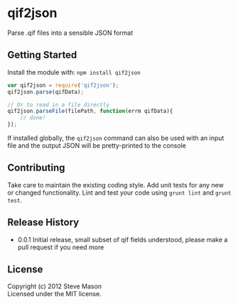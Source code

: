 # qif2json

Parse .qif files into a sensible JSON format

## Getting Started
Install the module with: `npm install qif2json`

```javascript
var qif2json = require('qif2json');
qif2json.parse(qifData);

// Or to read in a file directly
qif2json.parseFile(filePath, function(errm qifData){
    // done!
});
```

If installed globally, the `qif2json` command can also be used with an input file and the output JSON will be pretty-printed to the console

## Contributing
Take care to maintain the existing coding style. Add unit tests for any new or changed functionality. Lint and test your code using `grunt lint` and `grunt test`.

## Release History
* 0.0.1 Initial release, small subset of qif fields understood, please make a pull request if you need more

## License
Copyright (c) 2012 Steve Mason  
Licensed under the MIT license.